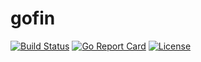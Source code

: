 # gofin

[![Build Status](https://travis-ci.org/clebi/gofin.svg?branch=master)](https://travis-ci.org/clebi/gofin)
[![Go Report Card](https://goreportcard.com/badge/github.com/clebi/gofin)](https://goreportcard.com/report/github.com/clebi/gofin)
[![License](https://img.shields.io/badge/License-Apache%202.0-blue.svg)](https://opensource.org/licenses/Apache-2.0)
